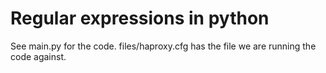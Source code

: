 # Regular expressions in python
See main.py for the code.
files/haproxy.cfg has the file we are running the code against.
